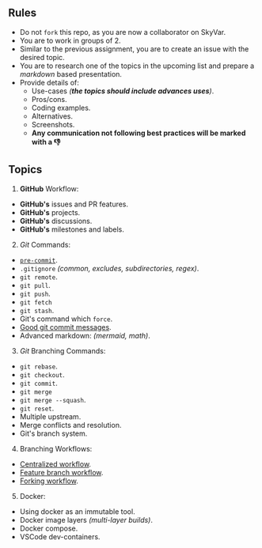 ## Rules

- Do not `fork` this repo, as you are now a collaborator on SkyVar.
- You are to work in groups of 2.
- Similar to the previous assignment, you are to create an issue with the desired topic.
- You are to research one of the topics in the upcoming list and prepare a *markdown* based presentation.
- Provide details of:
  - Use-cases *(**the topics should include advances uses**)*.
  - Pros/cons.
  - Coding examples.
  - Alternatives.
  - Screenshots.
  - **Any communication not following best practices will be marked with a 👎**

## Topics

1. **GitHub** Workflow:
  - **GitHub's** issues and PR features.
  - **GitHub's** projects.
  - **GitHub's** discussions.
  - **GitHub's** milestones and labels.
 
2. *Git* Commands:
  - [`pre-commit`](https://pre-commit.com/).
  - `.gitignore` *(common, excludes, subdirectories, regex)*.
  - `git remote`.
  - `git pull`. 
  - `git push`.
  - `git fetch`
  - `git stash`.
  - Git's command which `force`.
  - [Good git commit messages](https://initialcommit.com/blog/git-commit-messages-best-practices).
  - Advanced markdown: *(mermaid, math)*.
 
3. *Git* Branching Commands:
  - `git rebase`.
  - `git checkout`. 
  - `git commit`.
  - `git merge`
  - `git merge --squash`.
  - `git reset`.
  - Multiple upstream.
  - Merge conflicts and resolution.
  - Git's branch system.
  
4. Branching Workflows:
  - [Centralized workflow](https://www.atlassian.com/git/tutorials/comparing-workflows).
  - [Feature branch workflow](https://www.atlassian.com/git/tutorials/comparing-workflows/feature-branch-workflow).
  - [Forking workflow](https://www.atlassian.com/git/tutorials/comparing-workflows/forking-workflow).
 
5. Docker:
  - Using docker as an immutable tool.
  - Docker image layers *(multi-layer builds)*.
  - Docker compose.
  - VSCode dev-containers.
